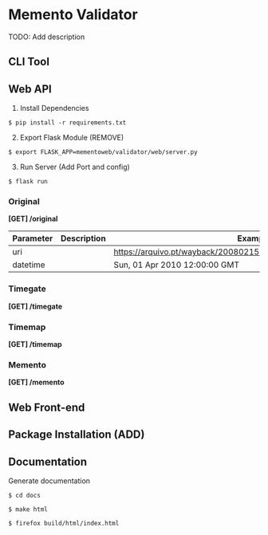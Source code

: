 # Memento Validator
 TODO: Add description
 
## CLI Tool

## Web API

1. Install Dependencies

```shell
$ pip install -r requirements.txt
```

2. Export Flask Module (REMOVE)

```shell
$ export FLASK_APP=mementoweb/validator/web/server.py
```

3. Run Server (Add Port and config)

```shell
$ flask run
```

### Original
**[GET] /original**

| Parameter     |  Description | Example  |
|---            |---|---|
| uri           |   | https://arquivo.pt/wayback/20080215125110/http://www.facebook.com/ |
| datetime      |   | Sun, 01 Apr 2010 12:00:00 GMT  |

### Timegate

**[GET] /timegate**

### Timemap

**[GET] /timemap**

### Memento

**[GET] /memento**

## Web Front-end


## Package Installation (ADD)

## Documentation
Generate documentation
```shell
$ cd docs

$ make html
```

```shell
$ firefox build/html/index.html
```